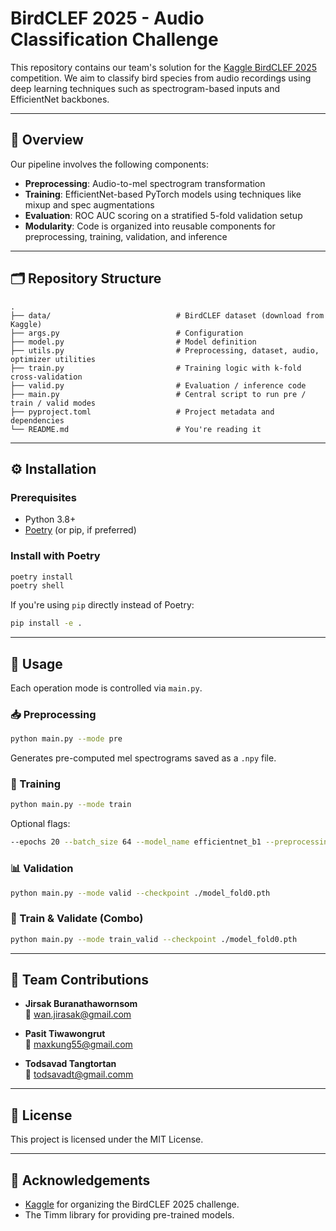 # BirdCLEF 2025 - Audio Classification Challenge

This repository contains our team's solution for the [Kaggle BirdCLEF 2025](https://www.kaggle.com/competitions/birdclef-2025/data) competition. We aim to classify bird species from audio recordings using deep learning techniques such as spectrogram-based inputs and EfficientNet backbones.

---

## 🧠 Overview

Our pipeline involves the following components:

- **Preprocessing**: Audio-to-mel spectrogram transformation
- **Training**: EfficientNet-based PyTorch models using techniques like mixup and spec augmentations
- **Evaluation**: ROC AUC scoring on a stratified 5-fold validation setup
- **Modularity**: Code is organized into reusable components for preprocessing, training, validation, and inference

---

## 🗂 Repository Structure

```text
.
├── data/                            # BirdCLEF dataset (download from Kaggle)
├── args.py                          # Configuration
├── model.py                         # Model definition
├── utils.py                         # Preprocessing, dataset, audio, optimizer utilities
├── train.py                         # Training logic with k-fold cross-validation
├── valid.py                         # Evaluation / inference code
├── main.py                          # Central script to run pre / train / valid modes
├── pyproject.toml                   # Project metadata and dependencies
└── README.md                        # You're reading it
```

---

## ⚙️ Installation

### Prerequisites

- Python 3.8+
- [Poetry](https://python-poetry.org/docs/#installation) (or pip, if preferred)

### Install with Poetry

```bash
poetry install
poetry shell
```

If you're using `pip` directly instead of Poetry:

```bash
pip install -e .
```

---

## 🚀 Usage

Each operation mode is controlled via `main.py`.

### 📥 Preprocessing

```bash
python main.py --mode pre
```

Generates pre-computed mel spectrograms saved as a `.npy` file.

### 🎯 Training

```bash
python main.py --mode train
```

Optional flags:

```bash
--epochs 20 --batch_size 64 --model_name efficientnet_b1 --preprocessing on_the_fly
```

### 📊 Validation

```bash
python main.py --mode valid --checkpoint ./model_fold0.pth
```

### 🔁 Train & Validate (Combo)

```bash
python main.py --mode train_valid --checkpoint ./model_fold0.pth
```

---

## 👥 Team Contributions

- **Jirsak Buranathawornsom**  
  📧 [wan.jirasak@gmail.com](mailto:wan.jirasak@gmail.com)  

- **Pasit Tiwawongrut**  
  📧 [maxkung55@gmail.com](mailto:maxkung55@gmail.com)  

- **Todsavad Tangtortan**  
  📧 [todsavadt@gmail.comm](mailto:todsavadt@gmail.comm)  

---

## 📄 License

This project is licensed under the MIT License.

---

## 🙏 Acknowledgements

- [Kaggle](https://www.kaggle.com/competitions/birdclef-2025/data) for organizing the BirdCLEF 2025 challenge.
- The Timm library for providing pre-trained models.
